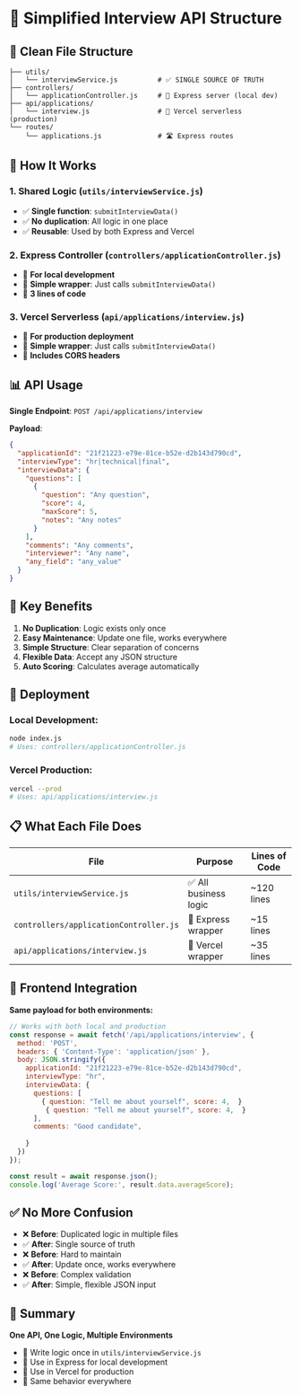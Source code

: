# 🎯 Simplified Interview API Structure

## 📁 **Clean File Structure**

```
├── utils/
│   └── interviewService.js          # ✅ SINGLE SOURCE OF TRUTH
├── controllers/
│   └── applicationController.js     # 🔧 Express server (local dev)
├── api/applications/
│   └── interview.js                 # 🚀 Vercel serverless (production)
└── routes/
    └── applications.js              # 🛣️ Express routes
```

## 🎯 **How It Works**

### 1. **Shared Logic** (`utils/interviewService.js`)
- ✅ **Single function**: `submitInterviewData()`
- ✅ **No duplication**: All logic in one place
- ✅ **Reusable**: Used by both Express and Vercel

### 2. **Express Controller** (`controllers/applicationController.js`)
- 🔧 **For local development**
- 🔧 **Simple wrapper**: Just calls `submitInterviewData()`
- 🔧 **3 lines of code**

### 3. **Vercel Serverless** (`api/applications/interview.js`)
- 🚀 **For production deployment**
- 🚀 **Simple wrapper**: Just calls `submitInterviewData()`
- 🚀 **Includes CORS headers**

## 📊 **API Usage**

**Single Endpoint**: `POST /api/applications/interview`

**Payload**:
```json
{
  "applicationId": "21f21223-e79e-81ce-b52e-d2b143d790cd",
  "interviewType": "hr|technical|final",
  "interviewData": {
    "questions": [
      {
        "question": "Any question",
        "score": 4,
        "maxScore": 5,
        "notes": "Any notes"
      }
    ],
    "comments": "Any comments",
    "interviewer": "Any name",
    "any_field": "any_value"
  }
}
```

## 🎯 **Key Benefits**

1. **No Duplication**: Logic exists only once
2. **Easy Maintenance**: Update one file, works everywhere
3. **Simple Structure**: Clear separation of concerns
4. **Flexible Data**: Accept any JSON structure
5. **Auto Scoring**: Calculates average automatically

## 🚀 **Deployment**

### Local Development:
```bash
node index.js
# Uses: controllers/applicationController.js
```

### Vercel Production:
```bash
vercel --prod
# Uses: api/applications/interview.js
```

## 📋 **What Each File Does**

| File | Purpose | Lines of Code |
|------|---------|---------------|
| `utils/interviewService.js` | ✅ All business logic | ~120 lines |
| `controllers/applicationController.js` | 🔧 Express wrapper | ~15 lines |
| `api/applications/interview.js` | 🚀 Vercel wrapper | ~35 lines |

## 🎯 **Frontend Integration**

**Same payload for both environments:**

```javascript
// Works with both local and production
const response = await fetch('/api/applications/interview', {
  method: 'POST',
  headers: { 'Content-Type': 'application/json' },
  body: JSON.stringify({
    applicationId: "21f21223-e79e-81ce-b52e-d2b143d790cd",
    interviewType: "hr",
    interviewData: {
      questions: [
        { question: "Tell me about yourself", score: 4,  }
         { question: "Tell me about yourself", score: 4,  }
      ],
      comments: "Good candidate",
     
    }
  })
});

const result = await response.json();
console.log('Average Score:', result.data.averageScore);
```

## ✅ **No More Confusion**

- ❌ **Before**: Duplicated logic in multiple files
- ✅ **After**: Single source of truth
- ❌ **Before**: Hard to maintain
- ✅ **After**: Update once, works everywhere
- ❌ **Before**: Complex validation
- ✅ **After**: Simple, flexible JSON input

## 🎯 **Summary**

**One API, One Logic, Multiple Environments**
- 📝 Write logic once in `utils/interviewService.js`
- 🔧 Use in Express for local development
- 🚀 Use in Vercel for production
- 🎯 Same behavior everywhere
